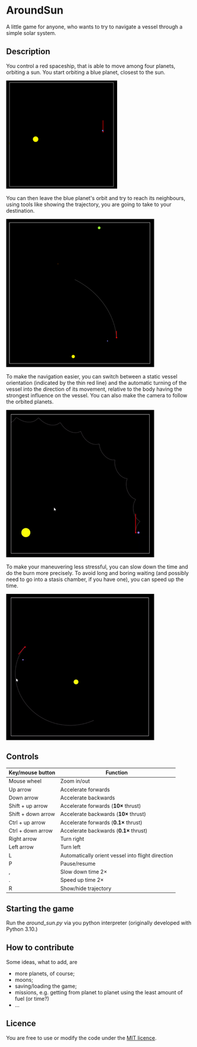 # AroundSun

A little game for anyone, who wants to try to navigate a vessel through a simple solar system.


## Description
You control a red spaceship, that is able to move among four planets, orbiting a sun. You start orbiting a blue planet, closest to the sun. 

<img src=./assets/start.png width="300">

You can then leave the blue planet's orbit and try to reach its neighbours, using tools like showing the trajectory, you are going to take to your destination.

<img src=./assets/going_to_other_planets.png width="400">

To make the navigation easier, you can switch between a static vessel orientation (indicated by the thin red line) and the automatic turning of the vessel into the direction of its movement, relative to the body having the strongest influence on the vessel. You can also make the camera to follow the orbited planets.

<img src=./assets/navigation_and_tracking.gif width="400">


To make your maneuvering less stressful, you can slow down the time and do the burn more precisely. To avoid long and boring waiting (and possibly need to go into a stasis chamber, if you have one), you can speed up the time.  

<img src=./assets/speeding_up_time.gif width="400">

## Controls  

| Key/mouse button | Function |
|-----|----|
| Mouse wheel | Zoom in/out |
| Up arrow | Accelerate forwards |
| Down arrow | Accelerate backwards |
| Shift + up arrow | Accelerate forwards (**10×** thrust) |
| Shift + down arrow | Accelerate backwards (**10×** thrust) |
| Ctrl + up arrow | Accelerate forwards (**0.1×** thrust) |
| Ctrl + down arrow | Accelerate backwards (**0.1×** thrust) |
| Right arrow | Turn right |
| Left arrow | Turn left |
| L | Automatically orient vessel into flight direction |
| P | Pause/resume |
| , | Slow down time 2×|
| . | Speed up time 2× |
| R | Show/hide trajectory |


## Starting the game
Run the *around_sun.py* via you python interpreter (originally developed with Python 3.10.)

## How to contribute
Some ideas, what to add, are
- more planets, of course;
- moons;
- saving/loading the game;
- missions, e.g. getting from planet to planet using the least amount of fuel (or time?)
- ...

## Licence
You are free to use or modify the code under the [MIT licence](./LICENCE).